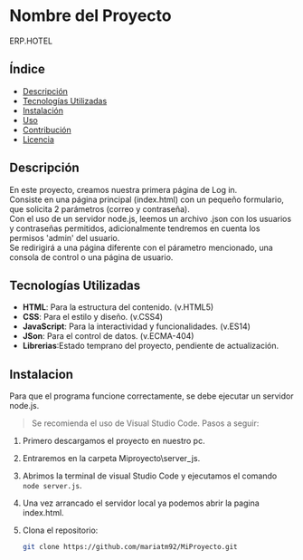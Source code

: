 # Nombre del Proyecto

ERP.HOTEL

## Índice

- [Descripción](#descripción)
- [Tecnologías Utilizadas](#tecnologías-utilizadas)
- [Instalación](#instalación)
- [Uso](#uso)
- [Contribución](#contribución)
- [Licencia](#licencia) 

## Descripción


En este proyecto, creamos nuestra primera página de Log in.  
Consiste en una página principal (index.html) con un pequeño formulario, que solicita 2 parámetros (correo y contraseña).  
Con el uso de un servidor node.js, leemos un archivo .json con los usuarios y contraseñas permitidos, adicionalmente tendremos en cuenta los permisos 'admin' del usuario.  
Se redirigirá a una página diferente con el párametro mencionado, una consola de control o una página de usuario.  



## Tecnologías Utilizadas
- **HTML**: Para la estructura del contenido. (v.HTML5)
- **CSS**: Para el estilo y diseño. (v.CSS4)
- **JavaScript**: Para la interactividad y funcionalidades. (v.ES14)
- **JSon**: Para el control de datos. (v.ECMA-404)
- **Librerias**:Estado temprano del proyecto, pendiente de actualización.


## Instalacion

Para que el programa funcione correctamente, se debe ejecutar un servidor node.js.

> Se recomienda el uso de Visual Studio Code.
> Pasos a seguir:

1. Primero descargamos el proyecto en nuestro pc.
2. Entraremos en la carpeta Miproyecto\server_js.
3. Abrimos la terminal de visual Studio Code y ejecutamos el comando `node server.js`.
4. Una vez arrancado el servidor local ya podemos abrir la pagina index.html.

1. Clona el repositorio:
   ```bash
   git clone https://github.com/mariatm92/MiProyecto.git

